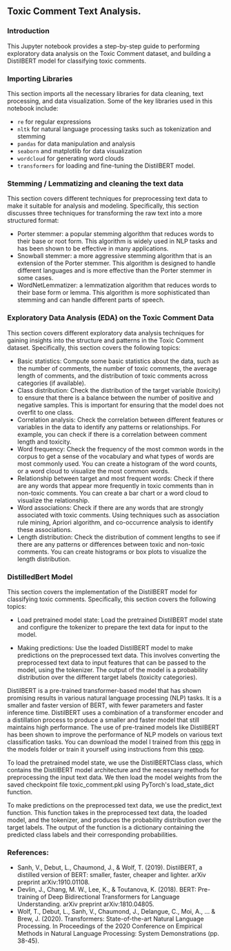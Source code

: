 ## Toxic Comment Text Analysis.

### Introduction

This Jupyter notebook provides a step-by-step guide to performing exploratory data analysis on the Toxic Comment dataset, and building a DistilBERT model for classifying toxic comments.

### Importing Libraries

This section imports all the necessary libraries for data cleaning, text processing, and data visualization. Some of the key libraries used in this notebook include:

- `re` for regular expressions
- `nltk` for natural language processing tasks such as tokenization and stemming
- `pandas` for data manipulation and analysis
- `seaborn` and matplotlib for data visualization
- `wordcloud` for generating word clouds
- `transformers` for loading and fine-tuning the DistilBERT model.

### Stemming / Lemmatizing and cleaning the text data

This section covers different techniques for preprocessing text data to make it suitable for analysis and modeling. Specifically, this section discusses three techniques for transforming the raw text into a more structured format:

- Porter stemmer: a popular stemming algorithm that reduces words to their base or root form. This algorithm is widely used in NLP tasks and has been shown to be effective in many applications.
- Snowball stemmer: a more aggressive stemming algorithm that is an extension of the Porter stemmer. This algorithm is designed to handle different languages and is more effective than the Porter stemmer in some cases.
- WordNetLemmatizer: a lemmatization algorithm that reduces words to their base form or lemma. This algorithm is more sophisticated than stemming and can handle different parts of speech.

### Exploratory Data Analysis (EDA) on the Toxic Comment Data

This section covers different exploratory data analysis techniques for gaining insights into the structure and patterns in the Toxic Comment dataset. Specifically, this section covers the following topics:

- Basic statistics: Compute some basic statistics about the data, such as the number of comments, the number of toxic comments, the average length of comments, and the distribution of toxic comments across categories (if available).
- Class distribution: Check the distribution of the target variable (toxicity) to ensure that there is a balance between the number of positive and negative samples. This is important for ensuring that the model does not overfit to one class.
- Correlation analysis: Check the correlation between different features or variables in the data to identify any patterns or relationships. For example, you can check if there is a correlation between comment length and toxicity.
- Word frequency: Check the frequency of the most common words in the corpus to get a sense of the vocabulary and what types of words are most commonly used. You can create a histogram of the word counts, or a word cloud to visualize the most common words.
- Relationship between target and most frequent words: Check if there are any words that appear more frequently in toxic comments than in non-toxic comments. You can create a bar chart or a word cloud to visualize the relationship.
- Word associations: Check if there are any words that are strongly associated with toxic comments. Using techniques such as association rule mining, Apriori algorithm, and co-occurrence analysis to identify these associations.
- Length distribution: Check the distribution of comment lengths to see if there are any patterns or differences between toxic and non-toxic comments. You can create histograms or box plots to visualize the length distribution.

### DistilledBert Model

This section covers the implementation of the DistilBERT model for classifying toxic comments. Specifically, this section covers the following topics:

- Load pretrained model state: Load the pretrained DistilBERT model state and configure the tokenizer to prepare the text data for input to the model.

- Making predictions: Use the loaded DistilBERT model to make predictions on the preprocessed text data. This involves converting the preprocessed text data to input features that can be passed to the model, using the tokenizer. The output of the model is a probability distribution over the different target labels (toxicity categories).

DistilBERT is a pre-trained transformer-based model that has shown promising results in various natural language processing (NLP) tasks. It is a smaller and faster version of BERT, with fewer parameters and faster inference time. DistilBERT uses a combination of a transformer encoder and a distillation process to produce a smaller and faster model that still maintains high performance. The use of pre-trained models like DistilBERT has been shown to improve the performance of NLP models on various text classification tasks. You can download the model I trained from this <a href="https://github.com/BrianMburu/Toxic-Comment-Classification-App.git">repo</a> in the models folder or train it yourself using instructions from this <a href="https://github.com/BrianMburu/Distiled-BERT-model-training-pytorch.git">repo</a>.

To load the pretrained model state, we use the DistilBERTClass class, which contains the DistilBERT model architecture and the necessary methods for preprocessing the input text data. We then load the model weights from the saved checkpoint file toxic_comment.pkl using PyTorch's load_state_dict function.

To make predictions on the preprocessed text data, we use the predict_text function. This function takes in the preprocessed text data, the loaded model, and the tokenizer, and produces the probability distribution over the target labels. The output of the function is a dictionary containing the predicted class labels and their corresponding probabilities.

### References:

- Sanh, V., Debut, L., Chaumond, J., & Wolf, T. (2019). DistilBERT, a distilled version of BERT: smaller, faster, cheaper and lighter. arXiv preprint arXiv:1910.01108.
- Devlin, J., Chang, M. W., Lee, K., & Toutanova, K. (2018). BERT: Pre-training of Deep Bidirectional Transformers for Language Understanding. arXiv preprint arXiv:1810.04805.
- Wolf, T., Debut, L., Sanh, V., Chaumond, J., Delangue, C., Moi, A., ... & Brew, J. (2020). Transformers: State-of-the-art Natural Language Processing. In Proceedings of the 2020 Conference on Empirical Methods in Natural Language Processing: System Demonstrations (pp. 38-45).
